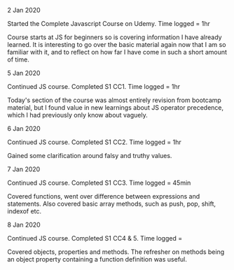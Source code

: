 2 Jan 2020

Started the Complete Javascript Course on Udemy. Time logged = 1hr

Course starts at JS for beginners so is covering information I have already learned. It is interesting to go over the basic material again now that I am so familiar with it, and to reflect on how far I have come in such a short amount of time. 


5 Jan 2020

Continued JS course. Completed S1 CC1. Time logged = 1hr

Today's section of the course was almost entirely revision from bootcamp material, but I found value in new learnings about JS operator precedence, which I had previously only know about vaguely. 


6 Jan 2020

Continued JS course. Completed S1 CC2. Time logged = 1hr

Gained some clarification around falsy and truthy values. 


7 Jan 2020

Continued JS course. Completed S1 CC3. Time logged = 45min 

Covered functions, went over difference between expressions and statements. Also covered basic array methods, such as push, pop, shift, indexof etc. 

8 Jan 2020

Continued JS course. Completed S1 CC4 & 5. Time logged =  

Covered objects, properties and methods. The refresher on methods being an object property containing a function definition was useful.  
